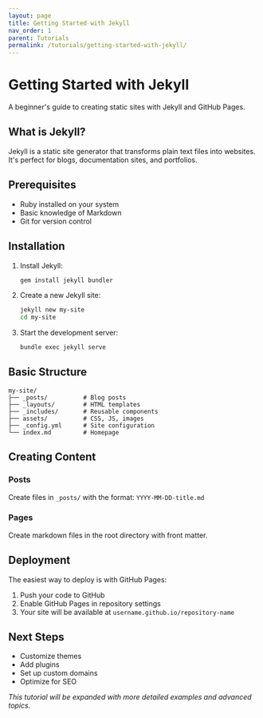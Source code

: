 ```yaml
---
layout: page
title: Getting Started with Jekyll
nav_order: 1
parent: Tutorials
permalink: /tutorials/getting-started-with-jekyll/
---
```


# Getting Started with Jekyll

A beginner's guide to creating static sites with Jekyll and GitHub Pages.

## What is Jekyll?

Jekyll is a static site generator that transforms plain text files into websites. It's perfect for blogs, documentation sites, and portfolios.

## Prerequisites

- Ruby installed on your system
- Basic knowledge of Markdown
- Git for version control

## Installation

1. Install Jekyll:
   ```bash
   gem install jekyll bundler
   ```

2. Create a new Jekyll site:
   ```bash
   jekyll new my-site
   cd my-site
   ```

3. Start the development server:
   ```bash
   bundle exec jekyll serve
   ```

## Basic Structure

```
my-site/
├── _posts/          # Blog posts
├── _layouts/        # HTML templates
├── _includes/       # Reusable components
├── assets/          # CSS, JS, images
├── _config.yml      # Site configuration
└── index.md         # Homepage
```

## Creating Content

### Posts
Create files in `_posts/` with the format: `YYYY-MM-DD-title.md`

### Pages
Create markdown files in the root directory with front matter.

## Deployment

The easiest way to deploy is with GitHub Pages:

1. Push your code to GitHub
2. Enable GitHub Pages in repository settings
3. Your site will be available at `username.github.io/repository-name`

## Next Steps

- Customize themes
- Add plugins
- Set up custom domains
- Optimize for SEO

*This tutorial will be expanded with more detailed examples and advanced topics.*